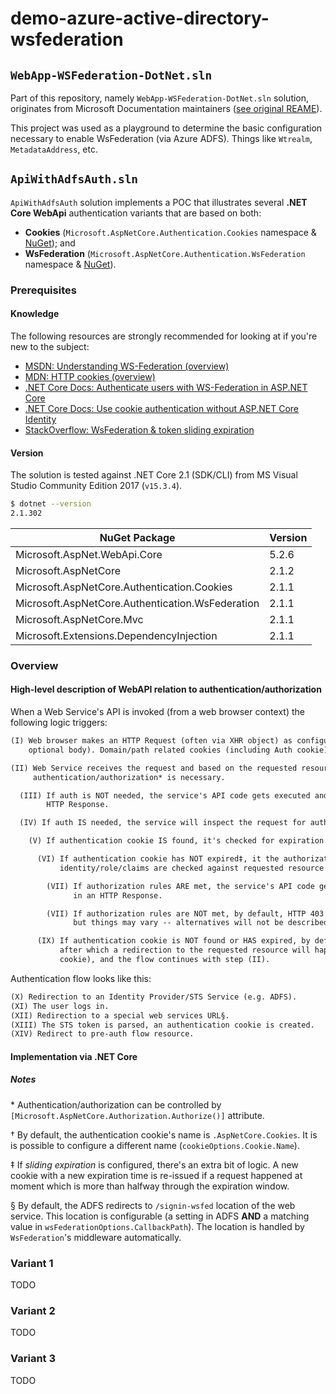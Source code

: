 # demo-azure-active-directory-wsfederation

## `WebApp-WSFederation-DotNet.sln`

Part of this repository, namely `WebApp-WSFederation-DotNet.sln` solution, originates from Microsoft Documentation maintainers ([see original REAME](https://github.com/hris-front-end-team/demo-azure-active-directory-wsfederation/blob/master/ORIGINAL_MICROSOFT_README.md)).

This project was used as a playground to determine the basic configuration necessary to enable WsFederation (via Azure ADFS).
Things like `Wtrealm`, `MetadataAddress`, etc.

## `ApiWithAdfsAuth.sln`

`ApiWithAdfsAuth` solution implements a POC that illustrates several **.NET Core WebApi** authentication variants that are based on both:

* **Cookies** (`Microsoft.AspNetCore.Authentication.Cookies` namespace & [NuGet](https://www.nuget.org/packages/Microsoft.AspNetCore.Authentication.Cookies/)); and
* **WsFederation** (`Microsoft.AspNetCore.Authentication.WsFederation` namespace & [NuGet](https://www.nuget.org/packages/Microsoft.AspNetCore.Authentication.WsFederation/)).

### Prerequisites

#### Knowledge

The following resources are strongly recommended for looking at if you're new to the subject:

* [MSDN: Understanding WS-Federation (overview)](https://msdn.microsoft.com/en-us/library/bb498017.aspx?f=255&MSPPError=-2147217396)
* [MDN: HTTP cookies (overview)](https://developer.mozilla.org/en-US/docs/Web/HTTP/Cookies)
* [.NET Core Docs: Authenticate users with WS-Federation in ASP.NET Core](https://docs.microsoft.com/en-us/aspnet/core/security/authentication/ws-federation?view=aspnetcore-2.1)
* [.NET Core Docs: Use cookie authentication without ASP.NET Core Identity](https://docs.microsoft.com/en-us/aspnet/core/security/authentication/cookie?view=aspnetcore-2.1&tabs=aspnetcore2x)
* [StackOverflow: WsFederation & token sliding expiration](https://stackoverflow.com/a/28631956/482868)

#### Version

The solution is tested against .NET Core 2.1 (SDK/CLI) from MS Visual Studio Community Edition 2017 (`v15.3.4`).

```sh
$ dotnet --version
2.1.302
```

| NuGet Package                                    | Version |
| ------------------------------------------------ | ------- |
| Microsoft.AspNet.WebApi.Core                     | 5.2.6   |
| Microsoft.AspNetCore                             | 2.1.2   |
| Microsoft.AspNetCore.Authentication.Cookies      | 2.1.1   |
| Microsoft.AspNetCore.Authentication.WsFederation | 2.1.1   |
| Microsoft.AspNetCore.Mvc                         | 2.1.1   |
| Microsoft.Extensions.DependencyInjection         | 2.1.1   |

### Overview

#### High-level description of WebAPI relation to authentication/authorization

When a Web Service's API is invoked (from a web browser context) the following logic triggers:

```txt
(I) Web browser makes an HTTP Request (often via XHR object) as configured in client code (HTTP Verb + URL +
    optional body). Domain/path related cookies (including Auth cookie) are included into the request's headers.

(II) Web Service receives the request and based on the requested resource's confifguration determines whether
     authentication/authorization* is necessary.

  (III) If auth is NOT needed, the service's API code gets executed and the result is returned in an
        HTTP Response.

  (IV) If auth IS needed, the service will inspect the request for authentication cookie† presence.

    (V) If authentication cookie IS found, it's checked for expiration.

      (VI) If authentication cookie has NOT expired‡, it the authorization logic kicks in (e.g. user's
           identity/role/claims are checked against requested resource access configuration).

        (VII) If authorization rules ARE met, the service's API code gets executed and the result is returned
              in an HTTP Response.

        (VII) If authorization rules are NOT met, by default, HTTP 403 Forbidden Response is sent back,
              but things may vary -- alternatives will not be described here in detail.

      (IX) If authentication cookie is NOT found or HAS expired, by default, the authentication flow triggers,
           after which a redirection to the requested resource will happen (now with the unexpired authentication
           cookie), and the flow continues with step (II).
```

Authentication flow looks like this:

```txt
(X) Redirection to an Identity Provider/STS Service (e.g. ADFS).
(XI) The user logs in.
(XII) Redirection to a special web services URL§.
(XIII) The STS token is parsed, an authentication cookie is created.
(XIV) Redirect to pre-auth flow resource.
```

#### Implementation via .NET Core

##### Notes

\* Authentication/authorization can be controlled by `[Microsoft.AspNetCore.Authorization.Authorize()]` attribute.

† By default, the authentication cookie's name is `.AspNetCore.Cookies`. It is is possible to configure a different name (`cookieOptions.Cookie.Name`).

‡ If _sliding expiration_ is configured, there's an extra bit of logic. A new cookie with a new expiration time is re-issued if a request happened at moment which is more than halfway through the expiration window.

§ By default, the ADFS redirects to `/signin-wsfed` location of the web service. This location is configurable (a setting in ADFS **AND** a matching value in `wsFederationOptions.CallbackPath`). The location is handled by `WsFederation`'s middleware automatically.

### Variant 1

TODO

### Variant 2

TODO

### Variant 3

TODO
